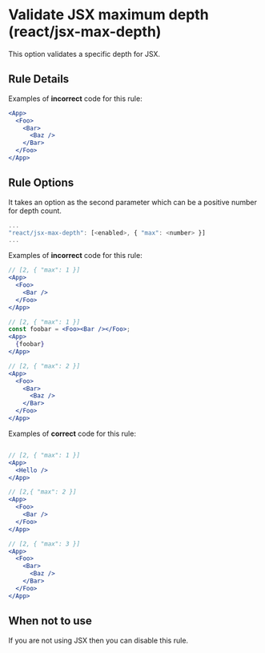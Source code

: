 # Validate JSX maximum depth (react/jsx-max-depth)

This option validates a specific depth for JSX.

## Rule Details

Examples of **incorrect** code for this rule:

```jsx
<App>
  <Foo>
    <Bar>
      <Baz />
    </Bar>
  </Foo>
</App>

```

## Rule Options

It takes an option as the second parameter which can be a positive number for depth count.

```js
...
"react/jsx-max-depth": [<enabled>, { "max": <number> }]
...
```

Examples of **incorrect** code for this rule:

```jsx
// [2, { "max": 1 }]
<App>
  <Foo>
    <Bar />
  </Foo>
</App>

// [2, { "max": 1 }]
const foobar = <Foo><Bar /></Foo>;
<App>
  {foobar}
</App>

// [2, { "max": 2 }]
<App>
  <Foo>
    <Bar>
      <Baz />
    </Bar>
  </Foo>
</App>
```

Examples of **correct** code for this rule:

```jsx

// [2, { "max": 1 }]
<App>
  <Hello />
</App>

// [2,{ "max": 2 }]
<App>
  <Foo>
    <Bar />
  </Foo>
</App>

// [2, { "max": 3 }]
<App>
  <Foo>
    <Bar>
      <Baz />
    </Bar>
  </Foo>
</App>
```

## When not to use

If you are not using JSX then you can disable this rule.
